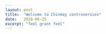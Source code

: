 ```yaml
---
layout: post
title:  "Welcome to Chinmoy controversies"
date:   2020-06-25
excerpt: "feel grant feel"
---
```

